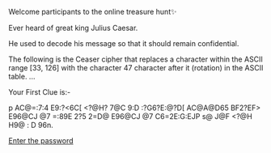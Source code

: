 Welcome participants to the online treasure hunt✨


Ever heard of great king Julius Caesar.

He used to decode his message so that it should remain confidential.

The following is the Ceaser cipher that replaces a character within the ASCII range [33, 126] with the character 47 character after it (rotation) in the ASCII table. ...


Your First Clue is:-


p AC@=:7:4 E9:?<6C[ <?@H? 7@C 9:D :?G6?E:@?D[
AC@A@D65 BF2?EF> E96@CJ @7 =:89E 2?5 2=D@ E96@CJ @7 C6=2E:G:EJP
s@ J@F <?@H H9@ : D 96n.<br>


<a href="https://linkenc.net/DElcFAUZng.yGMdMn82lqvqTTNrAfv-NE85CLuyWnfUq6ZViJi1uf1irMW9syFCTdDFtTVS..1izuJs9N-MA!">Enter the password</a>
